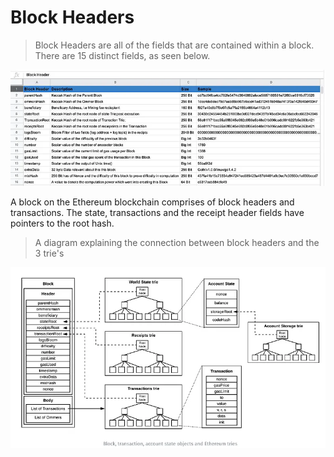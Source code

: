 # Block Headers

> Block Headers are all of the fields that are contained within a block. There are 15 distinct fields, as seen below.

![1678389546803](image/EthereumBlockHeaders/1678389546803.png)

A block on the Ethereum blockchain comprises of block headers and transactions. The state, transactions and the receipt header fields have pointers to the root hash.

> A diagram explaining the connection between block headers and the 3 trie's

![1678389736544](image/EthereumBlockHeaders/1678389736544.png)
